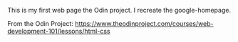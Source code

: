 This is my first web page the Odin project. I recreate the google-homepage.

From the Odin Project: https://www.theodinproject.com/courses/web-development-101/lessons/html-css



